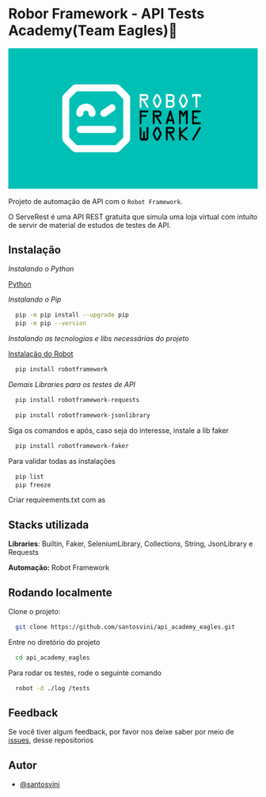 # Robor Framework - API Tests Academy(Team Eagles):robot:

![Logo Robot](image.png)

Projeto de automação de API com o ```Robot Framework```.

O ServeRest é uma API REST gratuita que simula uma loja virtual com intuito de servir de material de estudos de testes de API.

## Instalação

*Instalando o Python*

[Python](https://python.org.br/instalacao-windows/)

*Instalando o Pip*

```bash
  pip -m pip install --upgrade pip
  pip -m pip --version
```

*Instalando as tecnologias e libs necessárias do projeto*

[Instalação do Robot](https://robotframework.org/?tab=1#getting-started)

```bash
  pip install robotframework
```

*Demais Libraries para os testes de API*

```bash
  pip install robotframework-requests
```
```bash
  pip install robotframework-jsonlibrary
```

Siga os comandos e após, caso seja do interesse, instale a lib faker

```bash
  pip install robotframework-faker
```

Para validar todas as instalações

```bash
  pip list
  pip freeze
```

Criar requirements.txt com as

## Stacks utilizada

**Libraries**: Builtin, Faker, SeleniumLibrary, Collections, String, JsonLibrary e Requests

**Automação:** Robot Framework

<!-- **Shell**: Shell Script -->

## Rodando localmente

Clone o projeto:

```bash
  git clone https://github.com/santosvini/api_academy_eagles.git
```

Entre no diretório do projeto

```bash
  cd api_academy_eagles
```
Para rodar os testes, rode o seguinte comando

```bash
  robot -d ./log /tests
```

## Feedback

Se você tiver algum feedback, por favor nos deixe saber por meio de [issues](https://github.com/santosvini/api_academy_eagles/issues), desse repositorios

## Autor

- [@santosvini](https://github.com/santosvini)
